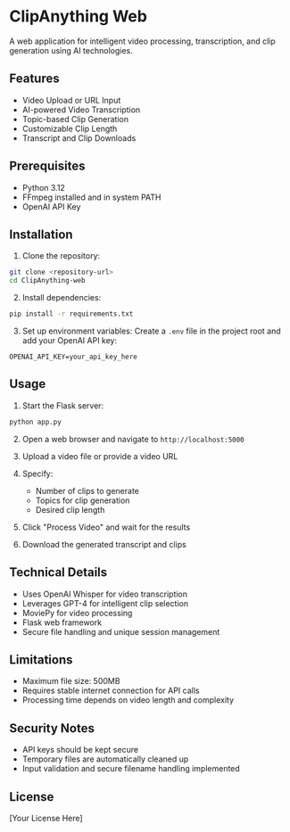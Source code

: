 # ClipAnything Web

A web application for intelligent video processing, transcription, and clip generation using AI technologies.

## Features

- Video Upload or URL Input
- AI-powered Video Transcription
- Topic-based Clip Generation
- Customizable Clip Length
- Transcript and Clip Downloads

## Prerequisites

- Python 3.12
- FFmpeg installed and in system PATH
- OpenAI API Key

## Installation

1. Clone the repository:
```bash
git clone <repository-url>
cd ClipAnything-web
```

2. Install dependencies:
```bash
pip install -r requirements.txt
```

3. Set up environment variables:
Create a `.env` file in the project root and add your OpenAI API key:
```
OPENAI_API_KEY=your_api_key_here
```

## Usage

1. Start the Flask server:
```bash
python app.py
```

2. Open a web browser and navigate to `http://localhost:5000`

3. Upload a video file or provide a video URL

4. Specify:
   - Number of clips to generate
   - Topics for clip generation
   - Desired clip length

5. Click "Process Video" and wait for the results

6. Download the generated transcript and clips

## Technical Details

- Uses OpenAI Whisper for video transcription
- Leverages GPT-4 for intelligent clip selection
- MoviePy for video processing
- Flask web framework
- Secure file handling and unique session management

## Limitations

- Maximum file size: 500MB
- Requires stable internet connection for API calls
- Processing time depends on video length and complexity

## Security Notes

- API keys should be kept secure
- Temporary files are automatically cleaned up
- Input validation and secure filename handling implemented

## License

[Your License Here]
